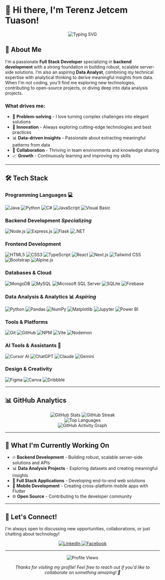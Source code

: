 # 👋 Hi there, I'm Terenz Jetcem Tuason!

<div align="center">
  <img src="https://readme-typing-svg.herokuapp.com?font=Fira+Code&weight=500&size=28&pause=1000&color=3B82F6&center=true&vCenter=true&width=435&lines=Full+Stack+Developer;Backend+Specialist;Data+Analyst;Problem+Solver" alt="Typing SVG" />
</div>

## 🚀 About Me

I'm a passionate **Full Stack Developer** specializing in **backend development** with a strong foundation in building robust, scalable server-side solutions. I'm also an aspiring **Data Analyst**, combining my technical expertise with analytical thinking to derive meaningful insights from data. When I'm not coding, you'll find me exploring new technologies, contributing to open-source projects, or diving deep into data analysis projects.

### What drives me:
- 🎯 **Problem-solving** - I love turning complex challenges into elegant solutions
- 🚀 **Innovation** - Always exploring cutting-edge technologies and best practices
- 📊 **Data-driven insights** - Passionate about extracting meaningful patterns from data
- 🤝 **Collaboration** - Thriving in team environments and knowledge sharing
- 📈 **Growth** - Continuously learning and improving my skills

---

## 🛠️ Tech Stack

### **Programming Languages** 💻
![Java](https://img.shields.io/badge/Java-ED8B00?style=for-the-badge&logo=openjdk&logoColor=white)
![Python](https://img.shields.io/badge/Python-3776AB?style=for-the-badge&logo=python&logoColor=white)
![C#](https://img.shields.io/badge/C%23-239120?style=for-the-badge&logo=c-sharp&logoColor=white)
![JavaScript](https://img.shields.io/badge/JavaScript-F7DF1E?style=for-the-badge&logo=javascript&logoColor=black)
![Visual Basic](https://img.shields.io/badge/Visual_Basic-512BD4?style=for-the-badge&logo=visual-studio-code&logoColor=white)

### **Backend Development** *Specializing*
![Node.js](https://img.shields.io/badge/Node.js-43853D?style=for-the-badge&logo=node.js&logoColor=white)
![Express.js](https://img.shields.io/badge/Express.js-404D59?style=for-the-badge&logo=express&logoColor=61DAFB)
![Flask](https://img.shields.io/badge/Flask-000000?style=for-the-badge&logo=flask&logoColor=white)
![.NET](https://img.shields.io/badge/.NET-512BD4?style=for-the-badge&logo=.net&logoColor=white)

### **Frontend Development**
![HTML5](https://img.shields.io/badge/HTML5-E34F26?style=for-the-badge&logo=html5&logoColor=white)
![CSS3](https://img.shields.io/badge/CSS3-1572B6?style=for-the-badge&logo=css3&logoColor=white)
![TypeScript](https://img.shields.io/badge/TypeScript-007ACC?style=for-the-badge&logo=typescript&logoColor=white)
![React](https://img.shields.io/badge/React-20232A?style=for-the-badge&logo=react&logoColor=61DAFB)
![Next.js](https://img.shields.io/badge/Next.js-000000?style=for-the-badge&logo=next.js&logoColor=white)
![Tailwind CSS](https://img.shields.io/badge/Tailwind_CSS-38B2AC?style=for-the-badge&logo=tailwindcss&logoColor=white)
![Bootstrap](https://img.shields.io/badge/Bootstrap-8511FA?style=for-the-badge&logo=bootstrap&logoColor=white)
![Alpine.js](https://img.shields.io/badge/Alpine.js-8BC0D0?style=for-the-badge&logo=alpinedotjs&logoColor=white)

### **Databases & Cloud**
![MongoDB](https://img.shields.io/badge/MongoDB-4EA94B?style=for-the-badge&logo=mongodb&logoColor=white)
![MySQL](https://img.shields.io/badge/MySQL-4479A1?style=for-the-badge&logo=mysql&logoColor=white)
![Microsoft SQL Server](https://img.shields.io/badge/Microsoft_SQL_Server-CC2927?style=for-the-badge&logo=microsoftsqlserver&logoColor=white)
![SQLite](https://img.shields.io/badge/SQLite-07405E?style=for-the-badge&logo=sqlite&logoColor=white)
![Firebase](https://img.shields.io/badge/Firebase-039BE5?style=for-the-badge&logo=firebase&logoColor=white)

### **Data Analysis & Analytics** 📊 *Aspiring*
![Python](https://img.shields.io/badge/Python-3776AB?style=for-the-badge&logo=python&logoColor=white)
![Pandas](https://img.shields.io/badge/Pandas-150458?style=for-the-badge&logo=pandas&logoColor=white)
![NumPy](https://img.shields.io/badge/NumPy-013243?style=for-the-badge&logo=numpy&logoColor=white)
![Matplotlib](https://img.shields.io/badge/Matplotlib-ffffff?style=for-the-badge&logo=matplotlib&logoColor=black)
![Jupyter](https://img.shields.io/badge/Jupyter-F37626?style=for-the-badge&logo=jupyter&logoColor=white)
![Power BI](https://img.shields.io/badge/Power_BI-F2C811?style=for-the-badge&logo=powerbi&logoColor=black)

### **Tools & Platforms**
![Git](https://img.shields.io/badge/Git-F05032?style=for-the-badge&logo=git&logoColor=white)
![GitHub](https://img.shields.io/badge/GitHub-100000?style=for-the-badge&logo=github&logoColor=white)
![NPM](https://img.shields.io/badge/NPM-CB3837?style=for-the-badge&logo=npm&logoColor=white)
![Vite](https://img.shields.io/badge/Vite-646CFF?style=for-the-badge&logo=vite&logoColor=white)
![Nodemon](https://img.shields.io/badge/Nodemon-76D04B?style=for-the-badge&logo=nodemon&logoColor=white)

### **AI Tools & Assistants** 🤖
![Cursor AI](https://img.shields.io/badge/Cursor_AI-000000?style=for-the-badge&logo=cursor&logoColor=white)
![ChatGPT](https://img.shields.io/badge/ChatGPT-74AA9C?style=for-the-badge&logo=openai&logoColor=white)
![Claude](https://img.shields.io/badge/Claude-000000?style=for-the-badge&logo=anthropic&logoColor=white)
![Gemini](https://img.shields.io/badge/Gemini-4285F4?style=for-the-badge&logo=google&logoColor=white)

### **Design & Creativity**
![Figma](https://img.shields.io/badge/Figma-F24E1E?style=for-the-badge&logo=figma&logoColor=white)
![Canva](https://img.shields.io/badge/Canva-00C4CC?style=for-the-badge&logo=canva&logoColor=white)
![Dribbble](https://img.shields.io/badge/Dribbble-EA4C89?style=for-the-badge&logo=dribbble&logoColor=white)

---

## 📊 GitHub Analytics

<div align="center">
  <img src="https://github-readme-stats.vercel.app/api?username=TerenzTuason&show_icons=true&theme=dracula&hide_border=true&include_all_commits=true&count_private=true" alt="GitHub Stats" />
  <img src="https://streak-stats.demolab.com/?user=TerenzTuason&theme=dracula&hide_border=true" alt="GitHub Streak" />
</div>

<div align="center">
  <img src="https://github-readme-stats.vercel.app/api/top-langs/?username=TerenzTuason&theme=dracula&hide_border=true&include_all_commits=true&count_private=true&layout=compact" alt="Top Languages" />
</div>

<div align="center">
  <img src="https://github-readme-activity-graph.vercel.app/graph?username=TerenzTuason&theme=dracula&hide_border=true" alt="GitHub Activity Graph" />
</div>

---

## 🎯 What I'm Currently Working On

- 🔥 **Backend Development** - Building robust, scalable server-side solutions and APIs
- 📊 **Data Analysis Projects** - Exploring datasets and creating meaningful insights
- 🚀 **Full Stack Applications** - Developing end-to-end web solutions
- 📱 **Mobile Development** - Creating cross-platform mobile apps with Flutter
- 🌐 **Open Source** - Contributing to the developer community

---

## 🤝 Let's Connect!

I'm always open to discussing new opportunities, collaborations, or just chatting about technology!

<div align="center">
  <a href="https://www.linkedin.com/in/terenz-jetcem-tuason-314564297/">
    <img src="https://img.shields.io/badge/LinkedIn-0077B5?style=for-the-badge&logo=linkedin&logoColor=white" alt="LinkedIn" />
  </a>
  <a href="https://www.facebook.com/tj.tuason.3/">
    <img src="https://img.shields.io/badge/Facebook-1877F2?style=for-the-badge&logo=facebook&logoColor=white" alt="Facebook" />
  </a>
</div>

---

<div align="center">
  <img src="https://komarev.com/ghpvc/?username=TerenzTuason&style=flat-square&color=blue" alt="Profile Views" />
  
  *Thanks for visiting my profile! Feel free to reach out if you'd like to collaborate on something amazing! 🚀*
</div>
